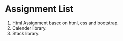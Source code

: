 # Assignment List

1. Html Assignment based on html, css and bootstrap.
2. Calender library.
3. Stack library.
